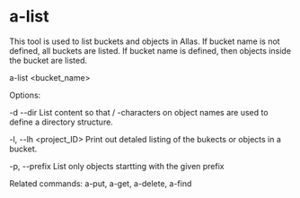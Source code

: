 # a-list
 
This tool is used to list buckets and objects in Allas. If bucket name is not defined, all buckets are listed. If bucket name is defined, then objects inside the bucket are listed.

   a-list <bucket_name>


Options:

-d  --dir               List content so that  / -characters on object names are used to define a directory structure.

-l, --lh <project_ID>   Print out detaled listing of the bukects or objects in a bucket.

-p, --prefix            List only objects startting with the given prefix

Related commands: a-put, a-get, a-delete, a-find

```
